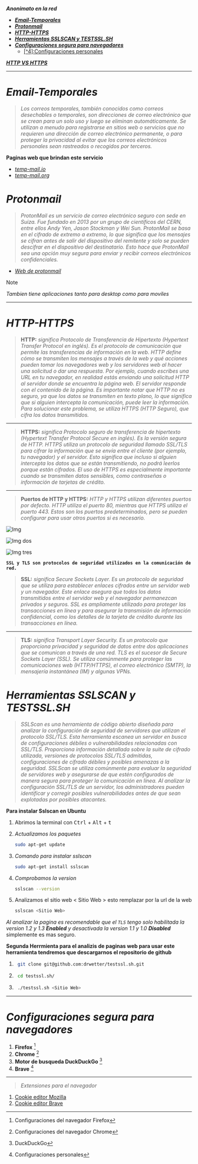 ***Anonimato en la red***

- [***Email-Temporales***](#email-temporales)
- [***Protonmail***](#protonmail)
- [***HTTP-HTTPS***](#http-https)
- [***Herramientas SSLSCAN y TESTSSL.SH***](#herramientas-sslscan-y-testsslsh)
- [***Configuraciones segura para navegadores***](#configuraciones-segura-para-navegadores)
  - [\[^4\]:Configuraciones personales](#4configuraciones-personales)

[***HTTP VS HTTPS***](#http-vs-https)

---

# ***Email-Temporales***

> *Los correos temporales, también conocidos como correos desechables o temporales, son direcciones de correo electrónico que se crean para un solo uso y luego se eliminan automáticamente. Se utilizan a menudo para registrarse en sitios web o servicios que no requieren una dirección de correo electrónico permanente, o para proteger la privacidad al evitar que los correos electrónicos personales sean rastreados o recogidos por terceros.*

**Paginas web que brindan este servicio**

- [*temp-mail.io*](https://temp-mail.io/en "https://temp-mail.io/en")
- [*temp-mail.org*](https://temp-mail.org/en/ "https://temp-mail.org/en/")

# ***Protonmail***

> *ProtonMail es un servicio de correo electrónico seguro con sede en Suiza. Fue fundado en 2013 por un grupo de científicos del CERN, entre ellos Andy Yen, Jason Stockman y Wei Sun. ProtonMail se basa en el cifrado de extremo a extremo, lo que significa que los mensajes se cifran antes de salir del dispositivo del remitente y solo se pueden descifrar en el dispositivo del destinatario. Esto hace que ProtonMail sea una opción muy segura para enviar y recibir correos electrónicos confidenciales.*

- [*Web de protonmail*](https://proton.me/mail "https://proton.me/mail")

> [!NOTE]
> *Tambien tiene aplicaciones tanto para desktop como para moviles*

---

# ***HTTP-HTTPS***

> **HTTP:** *significa Protocolo de Transferencia de Hipertexto (Hypertext Transfer Protocol en inglés). Es el protocolo de comunicación que permite las transferencias de información en la web. HTTP define cómo se transmiten los mensajes a través de la web y qué acciones pueden tomar los navegadores web y los servidores web al hacer una solicitud o dar una respuesta. Por ejemplo, cuando escribes una URL en tu navegador, en realidad estás enviando una solicitud HTTP al servidor donde se encuentra la página web. El servidor responde con el contenido de la página. Es importante notar que HTTP no es seguro, ya que los datos se transmiten en texto plano, lo que significa que si alguien intercepta la comunicación, puede leer la información. Para solucionar este problema, se utiliza HTTPS (HTTP Seguro), que cifra los datos transmitidos.*
---
> **HTTPS:** *significa Protocolo seguro de transferencia de hipertexto (Hypertext Transfer Protocol Secure en inglés). Es la versión segura de HTTP. HTTPS utiliza un protocolo de seguridad llamado SSL/TLS para cifrar la información que se envía entre el cliente (por ejemplo, tu navegador) y el servidor. Esto significa que incluso si alguien intercepta los datos que se están transmitiendo, no podrá leerlos porque están cifrados. El uso de HTTPS es especialmente importante cuando se transmiten datos sensibles, como contraseñas o información de tarjetas de crédito.*
---
> **Puertos de HTTP y HTTPS:** *HTTP y HTTPS utilizan diferentes puertos por defecto. HTTP utiliza el puerto 80, mientras que HTTPS utiliza el puerto 443. Estos son los puertos predeterminados, pero se pueden configurar para usar otros puertos si es necesario.*

![*Img*](https://github.com/Danitrix13/Proteccion-en-la-red/blob/master/img/img1.png?raw=true)

![*Img dos*](https://github.com/Danitrix13/Proteccion-en-la-red/blob/master/img/img2.png?raw=true)

![*Img tres*](https://github.com/Danitrix13/Proteccion-en-la-red/blob/master/img/img3.png?raw=true)

**`SSL y TLS son protocolos de seguridad utilizados en la comunicación de red.`**

> **SSL:** *significa Secure Sockets Layer. Es un protocolo de seguridad que se utiliza para establecer enlaces cifrados entre un servidor web y un navegador. Este enlace asegura que todos los datos transmitidos entre el servidor web y el navegador permanezcan privados y seguros. SSL es ampliamente utilizado para proteger las transacciones en línea y para asegurar la transmisión de información confidencial, como los detalles de la tarjeta de crédito durante las transacciones en línea.*
___
> **TLS:** *significa Transport Layer Security. Es un protocolo que proporciona privacidad y seguridad de datos entre dos aplicaciones que se comunican a través de una red. TLS es el sucesor de Secure Sockets Layer (SSL). Se utiliza comúnmente para proteger las comunicaciones web (HTTP/HTTPS), el correo electrónico (SMTP), la mensajería instantánea (IM) y algunas VPNs.*

# ***Herramientas SSLSCAN y TESTSSL.SH***

> *SSLScan es una herramienta de código abierto diseñada para analizar la configuración de seguridad de servidores que utilizan el protocolo SSL/TLS. Esta herramienta escanea un servidor en busca de configuraciones débiles o vulnerabilidades relacionadas con SSL/TLS. Proporciona información detallada sobre la suite de cifrado utilizada, versiones de protocolos SSL/TLS admitidas, configuraciones de cifrado débiles y posibles amenazas a la seguridad. SSLScan se utiliza comúnmente para evaluar la seguridad de servidores web y asegurarse de que estén configurados de manera segura para proteger la comunicación en línea. Al analizar la configuración SSL/TLS de un servidor, los administradores pueden identificar y corregir posibles vulnerabilidades antes de que sean explotadas por posibles atacantes.*

**Para instalar Sslscan en Ubuntu**

1. Abrimos la terminal con <kbd>Ctrl</kbd> + <kbd>Alt</kbd> + <kbd>t</kbd>

2. *Actualizamos los paquetes*

    ```bash
    sudo apt-get update
    ```

3. *Comando para instalar sslscan*

    ```bash
    sudo apt-get install sslscan
    ```

4. *Comprobamos la version*

    ```bash
    sslscan --version
    ```

5. Analizamos el sitio web < Sitio Web > esto remplazar por la url de la web

    ```bash
    sslscan <Sitio Web>
    ```

*Al analizar la pagina es recomendable que el `TLS` tengo solo habilitada la version 1.2 y 1.3 **Enabled** y desactivada la version 1.1 y 1.0 **Disabled*** simplemente es mas seguro.

**Segunda Herrmienta para el analizis de paginas web para usar este herramienta tendremos que descargarnos el repositorio de github**

1. ```bash
    git clone git@github.com:drwetter/testssl.sh.git
    ```

2. ```bash
    cd testssl.sh/
    ```

3. ```bash
    ./testssl.sh <Sitio Web>
    ```

---

# ***Configuraciones segura para navegadores***

1. **Firefox** [^1]
2. **Chrome** [^2]
3. **Motor de busqueda DuckDuckGo** [^3]
4. **Brave** [^4]

[^1]:Configuraciones del navegador Firefox

[^2]:Configuraciones del navegador Chrome

[^3]:DuckDuckGo

[^4]:Configuraciones personales
---

>*Extensiones para el navegador*

1. [Cookie editor Mozilla](https://addons.mozilla.org/en-US/firefox/addon/cookie-editor/ "https://addons.mozilla.org/en-US/firefox/addon/cookie-editor/")
2. [Cookie editor Brave](https://chromewebstore.google.com/detail/editthiscookie/fngmhnnpilhplaeedifhccceomclgfbg "https://chromewebstore.google.com/detail/editthiscookie/fngmhnnpilhplaeedifhccceomclgfbg")

<!-- criptomineros es un malware que se instala en tu navegador y que consume recurso y lo utiliza para minar criptomoneas haciendo que el ordenador este lente -->

<!-- fingerprinters -->
